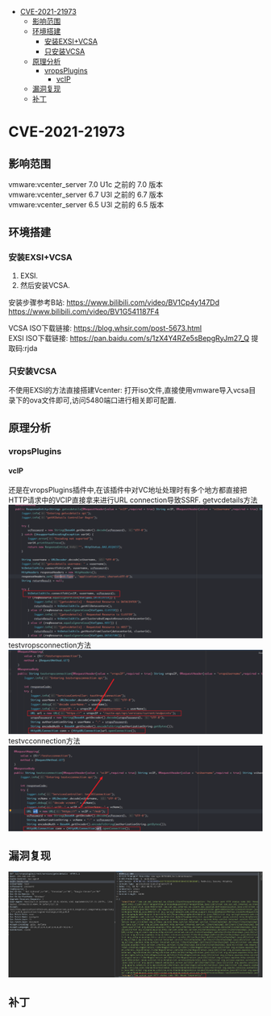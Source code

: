 - [CVE-2021-21973](#cve-2021-21973)
  - [影响范围](#影响范围)
  - [环境搭建](#环境搭建)
    - [安装EXSI+VCSA](#安装exsivcsa)
    - [只安装VCSA](#只安装vcsa)
  - [原理分析](#原理分析)
    - [vropsPlugins](#vropsplugins)
      - [vcIP](#vcip)
  - [漏洞复现](#漏洞复现)
  - [补丁](#补丁)
# CVE-2021-21973
## 影响范围
vmware:vcenter_server 7.0 U1c 之前的 7.0 版本  
vmware:vcenter_server 6.7 U3l 之前的 6.7 版本  
vmware:vcenter_server 6.5 U3l 之前的 6.5 版本  
## 环境搭建
### 安装EXSI+VCSA
1. EXSI.
2. 然后安装VCSA.

安装步骤参考B站: 
https://www.bilibili.com/video/BV1Cp4y147Dd  
https://www.bilibili.com/video/BV1G541187F4  

VCSA ISO下载链接: https://blog.whsir.com/post-5673.html  
EXSI ISO下载链接: https://pan.baidu.com/s/1zX4Y4RZe5sBepgRyJm27_Q  提取码:rjda

### 只安装VCSA
不使用EXSI的方法直接搭建Vcenter:
打开iso文件,直接使用vmware导入vcsa目录下的ova文件即可,访问5480端口进行相关即可配置.
## 原理分析
### vropsPlugins
#### vcIP
还是在vropsPlugins插件中,在该插件中对VC地址处理时有多个地方都直接把HTTP请求中的VCIP直接拿来进行URL connection导致SSRF.
getvcdetails方法
![](3.png)
testvropsconnection方法
![](1.png)
testvcconnection方法
![](2.png)
## 漏洞复现
![](4.png)
## 补丁